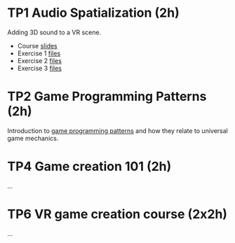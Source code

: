 # TP1 Audio Spatialization (2h)

Adding 3D sound to a VR scene.

- Course [slides](assets/test.zip)
- Exercise 1 [files](assets/test.zip)
- Exercise 2 [files](assets/test.zip)
- Exercise 3 [files](assets/test.zip)

# TP2 Game Programming Patterns (2h)

Introduction to [game programming patterns](https://gameprogrammingpatterns.com/) and how they relate to universal game mechanics.

<!-- # TP3 Interactions in VR/AR (2h) -->

# TP4 Game creation 101 (2h)
...

<!-- # TP5 Port of an application to VR (2h) -->

# TP6 VR game creation course (2x2h)
...
